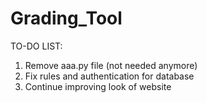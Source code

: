 # Grading_Tool

TO-DO LIST:

1. Remove aaa.py file (not needed anymore)
2. Fix rules and authentication for database
3. Continue improving look of website
